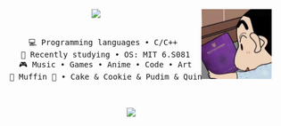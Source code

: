 <div align="center">
<img src="https://github.com/SauKaguya/SauKaguya/blob/master/assets/1.jpg" width="25%" align="right" />
<img src="https://readme-typing-svg.demolab.com?font=Inconsolata&weight=500&size=50&duration=4000&pause=300&color=A7A459&center=true&vCenter=true&multiline=true&repeat=false&random=false&width=1300&height=140&lines=Hello+hello;I'm+Kaguya%2C+a+tech+goblin+and+magical+boy+wannabe+%E2%9C%A9" width="70%" />
<br><br>
<pre>
    💻 Programming languages • C/C++ 
    📖 Recently studying • OS: MIT 6.S081
    🎮 Music • Games • Anime • Code • Art
    🐾 Muffin 🐰 • Cake & Cookie & Pudim & Quindim 🐤🐥
</pre>
<br><br>
<img src="https://raw.githubusercontent.com/innng/innng/master/assets/kyubey.gif" height="40" />
<br><br><br>

</div>
